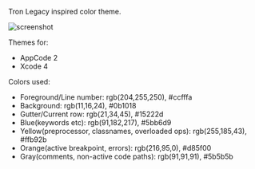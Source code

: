 Tron Legacy inspired color theme.

![screenshot](https://raw.github.com/mhallendal/tron-legacy-theme/master/screenshot.png)

Themes for:
* AppCode 2
* Xcode 4

Colors used:
* Foreground/Line number: rgb(204,255,250), #ccfffa
* Background: rgb(11,16,24), #0b1018
* Gutter/Current row: rgb(21,34,45), #15222d
* Blue(keywords etc): rgb(91,182,217), #5bb6d9
* Yellow(preprocessor, classnames, overloaded ops): rgb(255,185,43), #ffb92b
* Orange(active breakpoint, errors): rgb(216,95,0), #d85f00
* Gray(comments, non-active code paths): rgb(91,91,91), #5b5b5b
